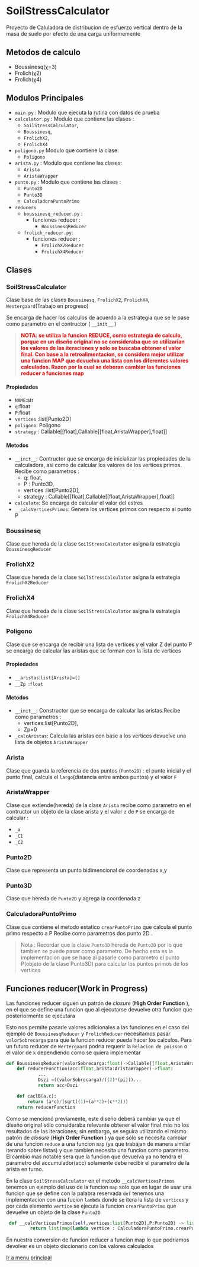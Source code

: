 # SoilStressCalculator

Proyecto de Caluladora de distribucion de esfuerzo vertical dentro de la masa de suelo por efecto de una carga uniformemente 

## Metodos de calculo 
* Boussinesq(χ=3)
* Frolich(χ2)
* Frolich(χ4)

## Modulos Principales
* `main.py` : Modulo que ejecuta la rutina con datos de prueba 
* `calculator.py` : Modulo que contiene las clases :        
    * `SoilStressCalculator`, 
    * `Boussinesq`, 
    * `FrolichX2`, 
    * `FrolichX4`
* `poligono.py` Modulo que contiene la clase: 
    * `Poligono` 
* `arista.py` : Modulo que contiene las clases: 
    * `Arista` 
    * `AristaWrapper`
* `punto.py` : Modulo que contiene las clases :
    * `Punto2D`
    * `Punto3D`
    * `CalculadoraPuntoPrimo`
* `reducers`
    * `boussinesq_reducer.py` :
        * funciones reducer : 
            * `BoussinesqReducer`
    * `frolich_reducer.py`: 
        * funciones reducer : 
            * `FrolichX2Reducer`
            * `FrolichX4Reducer` 


## Clases 

### SoilStressCalculator
Clase base de las clases `Boussinesq`, `FrolichX2`, `FrolichX4`, `Westergaard`(Trabajo en progreso)

Se encarga de hacer los calculos de acuerdo a la estrategia que se le pase como parametro en el contructor ( `__init__` )

> <strong style="color:red; font-weigth:bold">NOTA: se utiliza la funcion REDUCE, como estrategia de calculo, porque en un diseño original no se consideraba que se utilizarian los valores de las iteraciones y solo se buscaba obtener el valor final. Con base a la retroalimentacion, se considera mejor utilizar una funcion MAP que devuelva una lista con los diferentes valores calculados. Razon por la cual se deberan cambiar las funciones reducer a funciones map </strong>

#### Propiedades 
* `NAME`:str
* `q`:float
* `P`:float
* `vertices` :list[Punto2D]
* `poligono`: Poligono
* `strategy` : Callable[[float],Callable[[float,AristaWrapper],float]]

#### Metodos 
* `__init__`: Contructor que se encarga de inicializar las propiedades de la calculadora, asi como de calcular los valores de los vertices primos. Recibe como parametros : 
    * q: float, 
    * P : Punto3D, 
    * vertices :list[Punto2D], 
    * strategy : Callable[[float],Callable[[float,AristaWrapper],float]] 
* `calculate`: Se encarga de calcular el valor del estres
* `__calcVerticesPrimos`: Genera los vertices primos con respecto al punto P

### Boussinesq
Clase que hereda de la clase `SoilStressCalculator` asigna la estrategia `BoussinesqReducer`

### FrolichX2
Clase que hereda de la clase `SoilStressCalculator` asigna la estrategia `FrolichX2Reducer`
### FrolichX4
Clase que hereda de la clase `SoilStressCalculator` asigna la estrategia `FrolichX4Reducer`

### Poligono
Clase que se encarga de recibir una lista de vertices y el valor Z del punto P
se encarga de calcular las aristas que se forman con la lista de vertices 


#### Propiedades
* `__aristas`:`list[Arista]=[]`
* `__Zp `:`float` 
#### Metodos 
* `__init__`: Constructor que se encarga de calcular las aristas.Recibe como parametros :
    * vertices:list[Punto2D],
    * Zp=0
* `_calcAristas`: Calcula las aristas con base a los vertices devuelve una lista de objetos `AristaWrapper`

### Arista
Clase que guarda la referencia de dos puntos (`Punto2D`) : el punto inicial y el punto final, calcula el `largo`(distancia entre ambos puntos)  y el valor `F`

### AristaWrapper

Clase que extiende(hereda) de la clase `Arista` recibe como parametro en el contructor un objeto de la clase arista y el valor `z` de `P` se encarga de calcular :
* `_a`
* `_C1`
* `_C2`

### Punto2D
Clase que representa un punto bidimencional de coordenadas x,y

### Punto3D
Clase que hereda de `Punto2D` y agrega la coordenada z

### CalculadoraPuntoPrimo
Clase  que contiene el metodo estatico `crearPuntoPrimo` que calcula el punto primo respecto a P 
Recibe como parametros  dos punto 2D .

> Nota : Recordar que la clase `Punto3D` hereda de `Punto2D` por lo que tambien se puede pasar como parametro. De hecho esta es la implementacion que se hace al pasarle como parametro el punto P(objeto de la clase Punto3D) para calcular los puntos primos de los vertices 

## Funciones reducer(Work in Progress)
Las funciones reducer siguen un patrón de *closure* (**High Order Function** ), en el que se define una funcion que al ejecutarse devuelve otra funcion que posteriormente se ejecutara

Esto nos permite pasarle valores adicionales a las funciones en el caso del ejemplo de `BoussinesqReducer` y `FrolichReducer` necesitamos pasar `valorSobrecarga`  para que la funcion reducer pueda hacer los calculos. Para un futuro reducer de `Wertergaard` podria requerir la `Relacion de poisson` o el valor de `k` dependiendo como se quiera implementar  

``` Python
def BoussinesqReducer(valorSobrecarga:float)->Callable[[float,AristaWrapper],float]:
    def reducerFunction(acc:float,arista:AristaWrapper)->float:
            ...
            Dszi =((valorSobrecarga)/((2)*(pi)))...
            return acc+Dszi

    def caclB(a,c):
        return (a*c)/(sqrt((1)+(a**2)+(c**2)))
    return reducerFunction
```

Como se mencionó previamente, este diseño deberá cambiar ya que el diseño original sólo consideraba relevante obtener el valor final más no los resultados de las iteraciones; sin embargo, se seguira utilizando el mismo patrón de *closure* (**High Order Function** ) ya que sólo se necesita cambiar de una funcion `reduce` a una funcion `map` (ya que trabajan de manera similar iterando sobre listas) y que tambien necesita una funcion como parametro.
El cambio mas notable sera que la funcion que devuelva ya no tendra el parametro del accumulador(acc) solamente debe recibir el parametro de la arista en turno.

En la  clase `SoilStressCalculator` en el metodo `__calcVerticesPrimos` tenemos un ejemplo del uso de la funcion `map`  solo que en lugar de usar una funcion que se define con la palabra reservada `def` tenemos una implementacion con una fucion `lambda` donde se itera la lista de `vertices`  y por cada elemento `vertice` se ejecuta la funcion  `crearPuntoPrimo` que devuelve un objeto de la clase `Punto2D`

``` Python
 def __calcVerticesPrimos(self,vertices:list[Punto2D],P:Punto2D) -> list[Punto2D] : 
         return list(map(lambda vertice : CalculadoraPuntoPrimo.crearPuntoPrimo(vertice,P)  ,vertices))
```

En nuestra conversion de funcion reducer  a funcion map lo que podriamos devolver es un objeto diccionario con los valores calculados


[Ir a menu principal](../README.md)